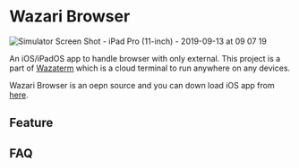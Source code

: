 # Wazari Browser

![Simulator Screen Shot - iPad Pro (11-inch) - 2019-09-13 at 09 07 19](https://user-images.githubusercontent.com/1880965/64829180-54101a00-d606-11e9-8821-4197849bf65f.png)

An iOS/iPadOS app to handle browser with only external. 
This project is a part of [Wazaterm](https://www.wazaterm.com) which is a cloud terminal to run anywhere on any devices.

Wazari Browser is an oepn source and you can down load iOS app from 
[here](https://apps.apple.com/us/app/wazari-browser/id1475585924?mt=8).

## Feature

## FAQ





